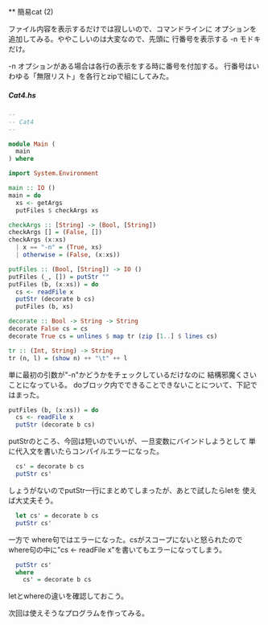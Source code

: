 ** 簡易cat (2)

ファイル内容を表示するだけでは寂しいので、コマンドラインに
オプションを追加してみる。ややこしいのは大変なので、先頭に
行番号を表示する -n モドキだけ。

-n オプションがある場合は各行の表示をする時に番号を付加する。
行番号はいわゆる「無限リスト」を各行とzipで組にしてみた。

##### Cat4.hs

```haskell
-- 
-- Cat4
-- 

module Main (
  main
) where

import System.Environment

main :: IO ()
main = do
  xs <- getArgs
  putFiles $ checkArgs xs

checkArgs :: [String] -> (Bool, [String])
checkArgs [] = (False, [])
checkArgs (x:xs)
  | x == "-n" = (True, xs)
  | otherwise = (False, (x:xs))

putFiles :: (Bool, [String]) -> IO ()
putFiles (_, []) = putStr ""
putFiles (b, (x:xs)) = do
  cs <- readFile x
  putStr (decorate b cs)
  putFiles (b, xs)

decorate :: Bool -> String -> String
decorate False cs = cs
decorate True cs = unlines $ map tr (zip [1..] $ lines cs)

tr :: (Int, String) -> String
tr (n, l) = (show n) ++ "\t" ++ l
```

単に最初の引数が"-n"かどうかをチェックしているだけなのに
結構邪魔くさいことになっている。
doブロック内でできることできないことについて、下記ではまった。

```haskell
putFiles (b, (x:xs)) = do
  cs <- readFile x
  putStr (decorate b cs)
```

putStrのところ、今回は短いのでいいが、一旦変数にバインドしようとして
単に代入文を書いたらコンパイルエラーになった。

```haskell
  cs' = decorate b cs
  putStr cs'
```

しょうがないのでputStr一行にまとめてしまったが、あとで試したらletを
使えば大丈夫そう。

```haskell
  let cs' = decorate b cs
  putStr cs'
```

一方で where句ではエラーになった。csがスコープにないと怒られたので
where句の中に"cs <- readFile x"を書いてもエラーになってしまう。

```haskell
  putStr cs'
  where
    cs' = decorate b cs
```
letとwhereの違いを確認しておこう。

次回は使えそうなプログラムを作ってみる。



